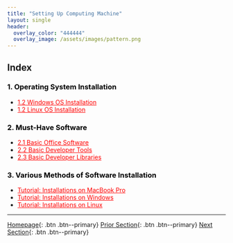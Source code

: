 ```yaml
---
title: "Setting Up Computing Machine"
layout: single
header:
  overlay_color: "444444"
  overlay_image: /assets/images/pattern.png
---
```





## Index

### **<span style="color:black">1. Operating System Installation</span>**
* <a href="" style="color: red;">1.2 Windows OS Installation</a>                  <!--- [Windows OS Installation]() -->
* <a href="" style="color: red;">1.2 Linux OS Installation</a>                    <!--- [Linux OS Installation]() -->

### **<span style="color:black">2. Must-Have Software</span>**
* <a href="" style="color: red;">2.1 Basic Office Software</a>                    <!--- [Basic Office Software]() -->
* <a href="" style="color: red;">2.2 Basic Developer Tools</a>                    <!--- [Basic Developer Tools]() -->
* <a href="" style="color: red;">2.3 Basic Developer Libraries</a>                <!--- [Basic Developer Libraries]() -->

### **<span style="color:black">3. Various Methods of Software Installation</span>**
* <a href="" style="color: red;">Tutorial: Installations on MacBook Pro</a>   <!--- [Tutorial: Installations on MacBook Pro]() -->
* <a href="" style="color: red;">Tutorial: Installations on Windows</a>       <!--- [Tutorial: Installations on Windows]() -->
* <a href="" style="color: red;">Tutorial: Installations on Linux</a>         <!--- [Tutorial: Installations on Windows]() -->


---

[Homepage](../index.md){: .btn  .btn--primary}
[Prior Section](../02-IntroToCommandLine/00-IntroToCommandLine-LandingPage){: .btn  .btn--primary}
[Next Section](../04-DevelopmentEnvironment/00-DevelopmentEnvironment-LandingPage){: .btn  .btn--primary}
